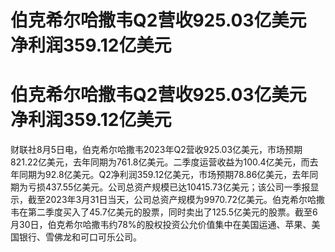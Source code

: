 # 伯克希尔哈撒韦Q2营收925.03亿美元 净利润359.12亿美元

# 伯克希尔哈撒韦Q2营收925.03亿美元 净利润359.12亿美元

财联社8月5日电，伯克希尔哈撒韦2023年Q2营收925.03亿美元，市场预期821.22亿美元，去年同期为761.8亿美元。二季度运营收益为100.4亿美元，而去年同期为92.8亿美元。Q2净利润359.12亿美元，市场预期78.86亿美元，去年同期为亏损437.55亿美元。公司总资产规模已达10415.73亿美元；该公司一季报显示，截至2023年3月31日当天，公司总资产规模为9970.72亿美元。伯克希尔哈撒韦在第二季度买入了45.7亿美元的股票，同时卖出了125.5亿美元的股票。截至6月30日，伯克希尔哈撒韦约78%的股权投资公允价值集中在美国运通、苹果、美国银行、雪佛龙和可口可乐公司。

